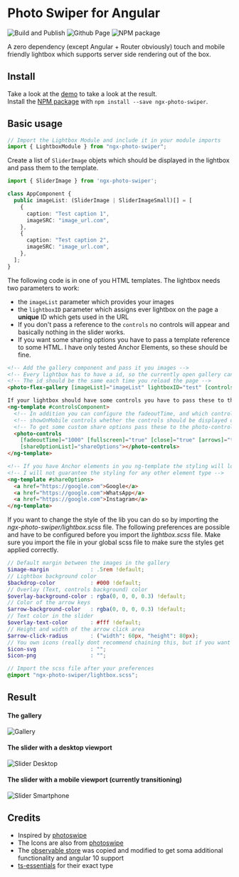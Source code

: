 # Photo Swiper for Angular

![Build and Publish](https://github.com/HuiiBuh/ngx-photo-swiper/workflows/Build%20and%20Publish/badge.svg)
![Github Page](https://github.com/HuiiBuh/ngx-photo-swiper/workflows/Deploy/badge.svg)
![NPM package](https://img.shields.io/npm/v/ngx-photo-swiper.svg?logo=npm&logoColor=fff&label=NPM+package&color=rgb(48,%20197,%2083))

A zero dependency (except Angular + Router obviously) touch and mobile friendly lightbox which supports server side
rendering out of the box.

## Install

Take a look at the [demo](https://huiibuh.github.io/ngx-photo-swiper) to take a look at the result.  
Install the [NPM package](https://www.npmjs.com/package/ngx-photo-swiper) with `npm install --save ngx-photo-swiper`.

## Basic usage

```typescript
// Import the Lightbox Module and include it in your module imports
import { LightboxModule } from "ngx-photo-swiper";
```

Create a list of `SliderImage` objets which should be displayed in the lightbox and pass them to the template.

```typescript
import { SliderImage } from 'ngx-photo-swiper';

class AppComponent {
  public imageList: (SliderImage | SliderImageSmall)[] = [
    {
      caption: "Test caption 1",
      imageSRC: "image_url.com",
    },
    {
      caption: "Test caption 2",
      imageSRC: "image_url.com",
    },
  ];
}
```

The following code is in one of you HTML templates. The lightbox needs two parameters to work:

+ the `imageList` parameter which provides your images
+ the `lightboxID` parameter which assigns ever lightbox on the page a __unique__ ID which gets used in the URL
+ If you don't pass a reference to the `controls` no controls will appear and basically nothing in the slider works.
+ If you want some sharing options you have to pass a template reference to some HTML. I have only tested Anchor
  Elements, so these should be fine.

```html
<!-- Add the gallery component and pass it you images -->
<!-- Every lightbox has to have a id, so the currently open gallery can be saved in the url -->
<!-- The id should be the same each time you reload the page -->
<photo-flex-gallery [imageList]="imageList" lightboxID="test" [controls]="controlsComponent"></photo-flex-gallery>

If your lightbox should have some controls you have to pass these to the photo-gallery-component
<ng-template #controlsComponent>
  <!-- In addition you can configure the fadeoutTime, and which control should be displayed -->
  <!-- showOnMobile controls whether the controls should be displayed on mobile or not -->
  <!-- To get some custom share options pass these to the photo-controls -->
  <photo-controls
    [fadeoutTime]="1000" [fullscreen]="true" [close]="true" [arrows]="true" [showOnMobile]="true"
    [shareOptionList]="shareOptions"></photo-controls>
</ng-template>

<!-- If you have Anchor elements in you ng-template the styling will look nice -->
<!-- I will not guarantee the styling for any other element type -->
<ng-template #shareOptions>
  <a href="https://google.com">Google</a>
  <a href="https://google.com">WhatsApp</a>
  <a href="https://google.com">Instagram</a>
</ng-template>
```

If you want to change the style of the lib you can do so by importing the *ngx-photo-swiper/lightbox.scss* file. The
following preferences are possible and have to be configured before you import the *lightbox.scss* file. Make sure you
import the file in your global scss file to make sure the styles get applied correctly.

```scss
// Default margin between the images in the gallery
$image-margin             : .5rem !default;
// Lightbox background color
$backdrop-color           : #000 !default;
// Overlay (Text, controls background) color
$overlay-background-color : rgba(0, 0, 0, 0.3) !default;
// Color of the arrow keys
$arrow-background-color   : rgba(0, 0, 0, 0.3) !default;
// Text color in the slider
$overlay-text-color       : #fff !default;
// Height and width of the arrow click area
$arrow-click-radius       : ("width": 60px, "height": 80px);
// You own icons (really dont recommend chaining this, but if you want to ...)
$icon-svg                 : "";
$icon-png                 : "";

// Import the scss file after your preferences
@import "ngx-photo-swiper/lightbox.scss";

```

## Result

#### The gallery

![Gallery](https://i.imgur.com/iWmJHAR.jpg)

#### The slider with a desktop viewport

![Slider Desktop](https://i.imgur.com/vEN8BL1.jpg)

#### The slider with a mobile viewport (currently transitioning)

![Slider Smartphone](https://i.imgur.com/yZVPREe.jpg)

## Credits

- Inspired by [photoswipe](https://photoswipe.com)
- The Icons are also from [photoswipe](https://photoswipe.com)
- The [observable store](https://github.com/georgebyte/rxjs-observable-store) was copied and modified to get soma
  additional functionality and angular 10 support
- [ts-essentials](https://github.com/krzkaczor/ts-essentials) for their exact type
